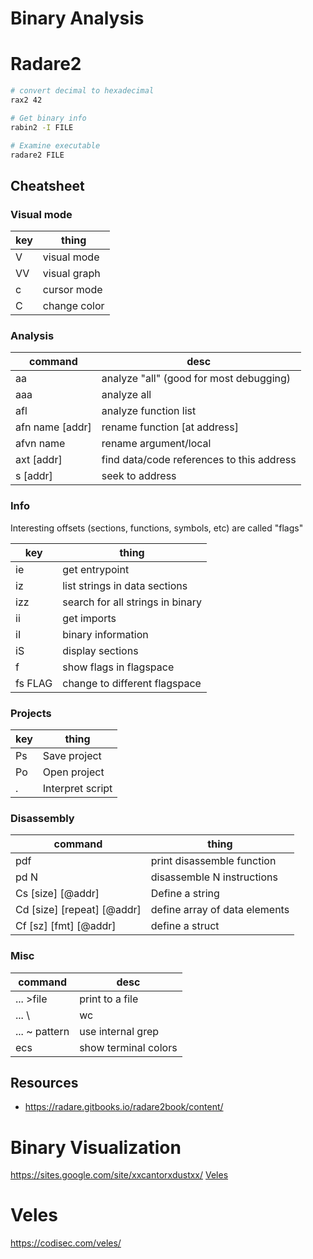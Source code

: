 # Binary Analysis
# Radare2

```bash
# convert decimal to hexadecimal
rax2 42

# Get binary info
rabin2 -I FILE

# Examine executable
radare2 FILE
```

## Cheatsheet

### Visual mode

key | thing
--- | ---
V   | visual mode
VV  | visual graph
c   | cursor mode
C   | change color

### Analysis

command         | desc
---             | ---
aa              | analyze "all"  (good for most debugging)
aaa             | analyze all
afl             | analyze function list
afn name [addr] | rename function [at address]
afvn name       | rename argument/local
axt [addr]      | find data/code references to this address
s [addr]        | seek to address

### Info

Interesting offsets (sections, functions, symbols, etc) are called "flags"

key     | thing
---     | ---
ie      | get entrypoint
iz      | list strings in data sections
izz     | search for all strings in binary
ii      | get imports
iI      | binary information
iS      | display sections
f       | show flags in flagspace
fs FLAG | change to different flagspace

### Projects

key       | thing
---       | ---
Ps <name> | Save project
Po <name> | Open project
. <name>  | Interpret script


### Disassembly

command                    | thing
---                        | ---
pdf                        | print disassemble function
pd N                       | disassemble N instructions
Cs [size] [@addr]          | Define a string
Cd [size] [repeat] [@addr] | define array of data elements
Cf [sz] [fmt] [@addr]      | define a struct

### Misc

command       | desc
---           | ---
... >file     | print to a file
... \         | wc | pipe output to shell command
... ~ pattern | use internal grep
ecs           | show terminal colors

## Resources

* https://radare.gitbooks.io/radare2book/content/


# Binary Visualization

<https://sites.google.com/site/xxcantorxdustxx/>
[Veles](binary-analysis.md)



# Veles

<https://codisec.com/veles/>

